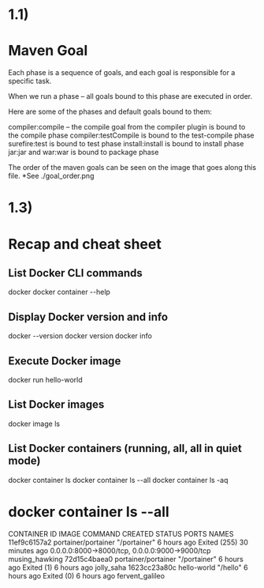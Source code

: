 # 1.1)

# Maven Goal 

Each phase is a sequence of goals, and each goal is responsible for a specific task.

When we run a phase – all goals bound to this phase are executed in order.

Here are some of the phases and default goals bound to them:

compiler:compile – the compile goal from the compiler plugin is bound to the compile phase
compiler:testCompile is bound to the test-compile phase
surefire:test is bound to test phase
install:install is bound to install phase
jar:jar and war:war is bound to package phase

The order of the maven goals can be seen on the image that goes along this file. *See ./goal_order.png

# 1.3)

# Recap and cheat sheet

## List Docker CLI commands

docker
docker container --help

## Display Docker version and info

docker --version
docker version
docker info

## Execute Docker image

docker run hello-world

## List Docker images

docker image ls

## List Docker containers (running, all, all in quiet mode)

docker container ls
docker container ls --all
docker container ls -aq

# docker container ls --all

CONTAINER ID        IMAGE                 COMMAND             CREATED             STATUS                        PORTS                                            NAMES
11ef9c6157a2        portainer/portainer   "/portainer"        6 hours ago         Exited (255) 30 minutes ago   0.0.0.0:8000->8000/tcp, 0.0.0.0:9000->9000/tcp   musing_hawking
72d15c4baea0        portainer/portainer   "/portainer"        6 hours ago         Exited (1) 6 hours ago                                                         jolly_saha
1623cc23a80c        hello-world           "/hello"            6 hours ago         Exited (0) 6 hours ago                                                         fervent_galileo
